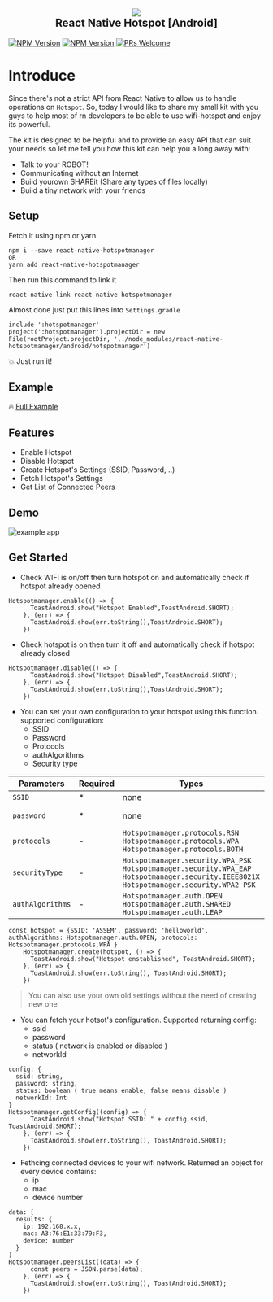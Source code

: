 <h2 align="center">
  <img src="/docs/wifi-hotspot-app.jpg" /><br>
  React Native Hotspot [Android]
</h2>

[![NPM Version](https://img.shields.io/badge/npm-1.0.0-orange.svg)](https://www.npmjs.com/package/react-native-hotspotmanager)
[![NPM Version](https://img.shields.io/badge/yarn-1.0.0-red.svg)](https://yarnpkg.com/en/package/react-native-hotspotmanager)
[![PRs Welcome](https://img.shields.io/badge/PRs-welcome-brightgreen.svg)](#)

# Introduce
Since there's not a strict API from React Native to allow us to handle operations on `Hotspot`. So, today I would like to share my small kit with you guys to help most of rn developers to be able to use wifi-hotspot and enjoy its powerful.

The kit is designed to be helpful and to provide an easy API that can suit your needs so let me tell you how this kit can help you a long away with:
  * Talk to your ROBOT!
  * Communicating without an Internet
  * Build yourown SHAREit (Share any types of files locally)
  * Build a tiny network with your friends

## Setup
Fetch it using npm or yarn
```
npm i --save react-native-hotspotmanager
OR
yarn add react-native-hotspotmanager
```
Then run this command to link it
```
react-native link react-native-hotspotmanager
```
Almost done just put this lines into `Settings.gradle`
```
include ':hotspotmanager'
project(':hotspotmanager').projectDir = new File(rootProject.projectDir, '../node_modules/react-native-hotspotmanager/android/hotspotmanager')
```
💥 Just run it!

## Example
🔥 [Full Example](https://github.com/amitrai98/react-native-hotspotmanager)

## Features
  * Enable Hotspot
  * Disable Hotspot
  * Create Hotspot's Settings (SSID, Password, ..)
  * Fetch Hotspot's Settings
  * Get List of Connected Peers

## Demo
![example app](/docs/image.gif)

## Get Started

* Check WIFI is on/off then turn hotspot on and automatically check if hotspot already opened
~~~
Hotspotmanager.enable(() => {
      ToastAndroid.show("Hotspot Enabled",ToastAndroid.SHORT);
    }, (err) => {
      ToastAndroid.show(err.toString(),ToastAndroid.SHORT);
    })
~~~

* Check hotspot is on then turn it off and automatically check if hotspot already closed
~~~
Hotspotmanager.disable(() => {
      ToastAndroid.show("Hotspot Disabled",ToastAndroid.SHORT);
    }, (err) => {
      ToastAndroid.show(err.toString(),ToastAndroid.SHORT);
    })
~~~

* You can set your own configuration to your hotspot using this function. supported configuration:
  * SSID
  * Password
  * Protocols
  * authAlgorithms
  * Security type
  

| Parameters | Required | Types | Default
| --- | --- | --- | --- |
| `SSID` | * | none | none
| `password` | * | none | password should be provided if you will use our settings |
| `protocols` | - | `Hotspotmanager.protocols.RSN` <br> `Hotspotmanager.protocols.WPA` <br>`Hotspotmanager.protocols.BOTH`| `Hotspotmanager.protocols.BOTH` |
| `securityType` | - | `Hotspotmanager.security.WPA_PSK` <br> `Hotspotmanager.security.WPA_EAP` <br> `Hotspotmanager.security.IEEE8021X` <br> `Hotspotmanager.security.WPA2_PSK` | `Hotspotmanager.security.WPA2_PSK` |
| `authAlgorithms` | - | `Hotspotmanager.auth.OPEN` <br> `Hotspotmanager.auth.SHARED` <br> `Hotspotmanager.auth.LEAP` | `Hotspotmanager.auth.SHARED` |

~~~
const hotspot = {SSID: 'ASSEM', password: 'helloworld', authAlgorithms: Hotspotmanager.auth.OPEN, protocols: Hotspotmanager.protocols.WPA }
    Hotspotmanager.create(hotspot, () => {
      ToastAndroid.show("Hotspot enstablished", ToastAndroid.SHORT);
    }, (err) => {
      ToastAndroid.show(err.toString(), ToastAndroid.SHORT);
    })
~~~
> You can also use your own old settings without the need of creating new one

* You can fetch your hotsot's configuration. Supported returning config:
  * ssid
  * password
  * status ( network is enabled or disabled )
  * networkId
~~~
config: {
  ssid: string,
  password: string,
  status: boolean ( true means enable, false means disable )
  networkId: Int
}
Hotspotmanager.getConfig((config) => {
      ToastAndroid.show("Hotspot SSID: " + config.ssid, ToastAndroid.SHORT);
    }, (err) => {
      ToastAndroid.show(err.toString(), ToastAndroid.SHORT);
    })
~~~

* Fethcing connected devices to your wifi network. Returned an object for every device contains:
  * ip
  * mac
  * device number
~~~
data: [
  results: {
    ip: 192.168.x.x,
    mac: A3:76:E1:33:79:F3,
    device: number
  }
]
Hotspotmanager.peersList((data) => {
      const peers = JSON.parse(data);
    }, (err) => {
      ToastAndroid.show(err.toString(), ToastAndroid.SHORT);
    })
~~~
